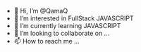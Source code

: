 - 👋 Hi, I’m @QamaQ
- 👀 I’m interested in FullStack JAVASCRIPT
- 🌱 I’m currently learning JAVASCRIPT
- 💞️ I’m looking to collaborate on ...
- 📫 How to reach me ...

<!---
QamaQ/QamaQ is a ✨ special ✨ repository because its `README.md` (this file) appears on your GitHub profile.
You can click the Preview link to take a look at your changes.
--->
